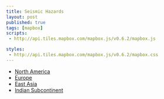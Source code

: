 ```yaml
---
title: Seismic Hazards
layout: post
published: true
tags: [mapbox]
scripts:
 - http://api.tiles.mapbox.com/mapbox.js/v0.6.2/mapbox.js

styles:
 - http://api.tiles.mapbox.com/mapbox.js/v0.6.2/mapbox.css
---
```

<style type="text/css">
#map {
    width: 960px;
    height: 500px;
}
</style>

<ul id="links" class="nav nav-pills">
    <li><a id="america" href="#">North America</a></li>
    <li><a id="europe" href="#">Europe</a></li>
    <li><a id="asia" href="#">East Asia</a></li>
    <li><a id="india" href="#">Indian Subcontinent</a></li>
</ul>

<div id="map"></div>

<script type="text/javascript">
var map = mapbox.map('map'),
    url = "http://a.tiles.mapbox.com/v3/paldhous.map-u05nf9ac.jsonp";

mapbox.load(url, function(box) {
    map.addLayer(box.layer)
        .zoom(4)
        .center({ lat: 36.8445, lon: 139.79 });

    // interaction
    map.interaction.auto();

    // ui
    var features = ['zoomer', 'zoombox', 'legend', 'attribution'];
    features.forEach(function(feature, i) {
        map.ui[feature].add();
    });
    window.box = box;
});

document.getElementById('america').onclick = function() {
  map.ease.location({ lat: 38, lon: -95 }).zoom(4).optimal();
  return false
}

document.getElementById('europe').onclick = function() {
  map.ease.location({ lat: 50.6, lon: 16 }).zoom(4).optimal();
  return false
}

document.getElementById('asia').onclick = function() {
  map.ease.location({ lat: 36.8445, lon: 139.79 }).zoom(4).optimal();
  return false
}

document.getElementById('india').onclick = function() {
  map.ease.location({ lat: 21, lon: 79 }).zoom(4).optimal();
  return false
}


</script>